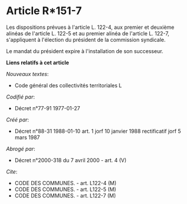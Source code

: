 # Article R*151-7

Les dispositions prévues à l'article L. 122-4, aux premier et deuxième alinéas de l'article L. 122-5 et au premier alinéa de
l'article L. 122-7, s'appliquent à l'élection du président de la commission syndicale.

Le mandat du président expire à l'installation de son successeur.

**Liens relatifs à cet article**

_Nouveaux textes_:

  - Code général des collectivités territoriales L

_Codifié par_:

  - Décret n°77-91 1977-01-27

_Créé par_:

  - Décret n°88-31 1988-01-10 art. 1 jorf 10 janvier 1988 rectificatif  jorf 5 mars 1987

_Abrogé par_:

  - Décret n°2000-318 du 7 avril 2000 - art. 4 (V)

_Cite_:

  - CODE DES COMMUNES. - art. L122-4 (M)
  - CODE DES COMMUNES. - art. L122-5 (M)
  - CODE DES COMMUNES. - art. L122-7 (M)
